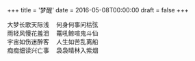 +++
title = '梦醒'
date = 2016-05-08T00:00:00
draft = false
+++

<div class="poem">
<pre>
大梦长歌天际浅  何身何事问枯弦
雨轻风慢花羞泪  鼍吼鲸喧鬼斗仙
宇宙如伤迷醉客  人生如苦乱离船
痴痴细读兴亡事  袅袅晴林入紫烟
</pre>
</div>
